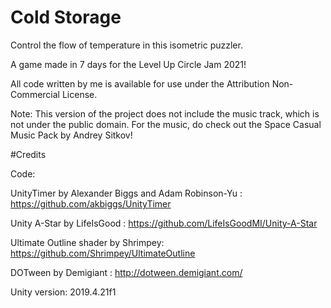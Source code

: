 # Cold Storage

Control the flow of temperature in this isometric puzzler. 

A game made in 7 days for the Level Up Circle Jam 2021!

All code written by me is available for use under the Attribution Non-Commercial License. 

Note: This version of the project does not include the music track, which is not under the public domain. For the music, do check out the Space Casual Music Pack by Andrey Sitkov!



#Credits

Code:

UnityTimer by Alexander Biggs and Adam Robinson-Yu : https://github.com/akbiggs/UnityTimer

Unity A-Star by LifeIsGood : https://github.com/LifeIsGoodMI/Unity-A-Star

Ultimate Outline shader by Shrimpey: https://github.com/Shrimpey/UltimateOutline

DOTween by Demigiant : http://dotween.demigiant.com/



Unity version: 2019.4.21f1
